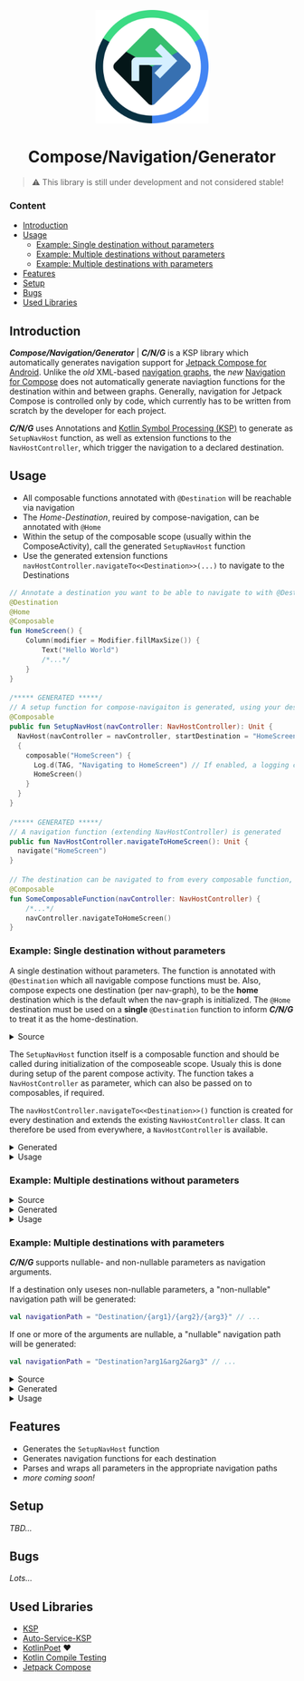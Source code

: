 <p align="center"> 
   <img height="200" style="float: center;" src=".graphics/cng_icon_512px.png"/> 
</p>

<h1 align="center"> 
    Compose/Navigation/Generator
</h1>

> :warning: This library is still under development and not considered stable! 

### Content  <!-- omit in toc -->
- [Introduction](#introduction)
- [Usage](#usage)
  - [Example: Single destination without parameters](#example-single-destination-without-parameters)
  - [Example: Multiple destinations without parameters](#example-multiple-destinations-without-parameters)
  - [Example: Multiple destinations with parameters](#example-multiple-destinations-with-parameters)
- [Features](#features)
- [Setup](#setup)
- [Bugs](#bugs)
- [Used Libraries](#used-libraries)


## Introduction
***Compose/Navigation/Generator*** | ***C/N/G*** is a KSP library which automatically generates navigation support for [Jetpack Compose for Android](https://https://developer.android.com/jetpack/compose). Unlike the *old* XML-based [navigation graphs](https://developer.android.com/guide/navigation/navigation-getting-started#create-nav-graph), the *new* [Navigation for Compose](https://developer.android.com/jetpack/compose/navigation) does not automatically generate naviagtion functions for the destination within and between graphs. Generally, navigation for Jetpack Compose is controlled only by code, which currently has to be written from scratch by the developer for each project.

***C/N/G*** uses Annotations and [Kotlin Symbol Processing (KSP)](https://kotlinlang.org/docs/ksp-overview.html) to generate as `SetupNavHost` function, as well as extension functions to the `NavHostController`, which trigger the navigation to a declared destination.

## Usage

- All composable functions annotated with `@Destination` will be reachable via navigation
- The *Home-Destination*, reuired by compose-navigation, can be annotated with `@Home`
- Within the setup of the composable scope (usually within the ComposeActivity), call the generated `SetupNavHost` function
- Use the generated extension functions `navHostController.navigateTo<<Destination>>(...)` to navigate to the Destinations

```kotlin
// Annotate a destination you want to be able to navigate to with @Destination
@Destination
@Home
@Composable
fun HomeScreen() {
    Column(modifier = Modifier.fillMaxSize()) {
        Text("Hello World")
        /*...*/
    }
}

/***** GENERATED *****/
// A setup function for compose-navigaiton is generated, using your destinations
@Composable
public fun SetupNavHost(navController: NavHostController): Unit {
  NavHost(navController = navController, startDestination = "HomeScreen")
  {
    composable("HomeScreen") {
      Log.d(TAG, "Navigating to HomeScreen") // If enabled, a logging call is inserted
      HomeScreen()
    }
  }
}

/***** GENERATED *****/
// A navigation function (extending NavHostController) is generated
public fun NavHostController.navigateToHomeScreen(): Unit {
  navigate("HomeScreen")
}

// The destination can be navigated to from every composable function, using the NavHostController
@Composable
fun SomeComposableFunction(navController: NavHostController) {
    /*...*/
    navController.navigateToHomeScreen()
}
```

### Example: Single destination without parameters

A single destination without parameters. The function is annotated with `@Destination` which all navigable compose functions must be. Also, compose expects one destination (per nav-graph), to be the **home** destination which is the default when the nav-graph is initialized. The `@Home` destination must be used on a **single** `@Destination` function to inform ***C/N/G*** to treat it as the home-destination.

<details>
  <summary>Source</summary>

  ```kotlin
  @Destination
  @Home
  @Composable
  fun HomeScreen() {
      Column(modifier = Modifier.fillMaxSize()) {
          Text("Hello World")
          /*...*/
      }
  }
  ```
</details>

The `SetupNavHost` function itself is a composable function and should be called during initialization of the composeable scope. Usualy this is done during setup of the parent compose activity. The function takes a `NavHostController` as parameter, which can also be passed on to composables, if required.

The `navHostController.navigateTo<<Destination>>()` function is created for every destination and extends the existing `NavHostController` class. It can therefore be used from everywhere, a `NavHostController` is available. 

<details>
  <summary>Generated</summary>

```kotlin
// Generated
@Composable
public fun SetupNavHost(navController: NavHostController): Unit {
  NavHost(navController = navController, startDestination = "HomeScreen")
  {
    composable("HomeScreen") {
      Log.d(TAG, "Navigating to HomeScreen") // If enabled, a logging call is inserted
      HomeScreen()
    }
  }
}

private const val TAG: String = "NavHost" // If enabled, a logging tag is inserted
``` 

```kotlin
// Generated
public fun NavHostController.navigateToHomeScreen(): Unit {
  navigate("HomeScreen")
}
```
</details>

<details>
  <summary>Usage</summary>

```kotlin
@Composable
fun SomeComposableFunction(navController: NavHostController) {
    /*...*/
    navController.navigateToHomeScreen()
}
```
</details>

### Example: Multiple destinations without parameters

<details>
  <summary>Source</summary>

```kotlin
@Destination
@Home
@Composable
fun HomeScreen() { 
  /*...*/
}

@Destination
@Composable
fun DetailScreen() {
  /*...*/

}
```
</details>

<details>
  <summary>Generated</summary>

```kotlin
// Generated
@Composable
public fun SetupNavHost(navController: NavHostController): Unit {
  NavHost(navController = navController, startDestination = "HomeScreen")
  {
    composable("HomeScreen") {
      Log.d(TAG, "Navigating to HomeScreen")
      HomeScreen()
    }
    composable("DetailScreen") {
      Log.d(TAG, "Navigating to DetailScreen")
      DetailScreen()
    }
  }
}

private const val TAG: String = "NavHost"
``` 

```kotlin
// Generated
public fun NavHostController.navigateToHomeScreen(): Unit {
  navigate("HomeScreen")
}
```
</details>

<details>
  <summary>Usage</summary>
  
```kotlin
@Composable
fun SomeComposableFunction(navController: NavHostController) {
    navController.navigateToHomeScreen()
    navController.navigateToDetailScreen()
}
```
</details>

### Example: Multiple destinations with parameters

***C/N/G*** supports nullable- and non-nullable parameters as navigation arguments. 

If a destination only useses non-nullable parameters, a "non-nullable" navigation path will be generated:
```kotlin
val navigationPath = "Destination/{arg1}/{arg2}/{arg3}" // ...
```

If one or more of the arguments are nullable, a "nullable" navigation path will be generated:
```kotlin
val navigationPath = "Destination?arg1&arg2&arg3" // ...
```

<details>
  <summary>Source</summary>

  ```kotlin
  @Destination
  @Home
  @Composable
  fun HomeScreen() { 
    /*...*/
  }

  @Destination
  @Composable
  fun DetailScreen(name: String, age: Int) {
    /*...*/
  }

  @Destination
  @Composable
  fun UltraDetailScreen(name: String, age: Int, height: Double? = 1.90) {
    /*...*/
  }
  ```
</details>

<details>
  <summary>Generated</summary>

  ```kotlin
  // Generated
  @Composable
  public fun SetupNavHost(navController: NavHostController): Unit {
    NavHost(navController = navController, startDestination = "HomeScreen")
    {
      // Simple, no-argument destination
      composable("HomeScreen") {
        Log.d(TAG, "Navigating to HomeScreen")
        HomeScreen()
      }
      // Destination with exclusivly non-nullable arguments
      composable("DetailScreen/argName/argAge", arguments = listOf(
        // Type and properties of navArgs is automatically determined
        navArgument("argName"){
          nullable = false 
          type = NavType.fromArgType("String")
        },
        navArgument("argAge"){
          nullable = false 
          type = NavType.fromArgType("Int")   
        },
      )) { backStackEntry ->
        // Read arguments from backstack
        val argName = backStackEntry.arguments?.getString("argName")  
        val argAge = backStackEntry.arguments?.getInt("argAge")       

        // Non-null is required for such parameters
        requireNotNull(argName)   
        requireNotNull(argAge)    

        Log.d(TAG, "Navigating to DetailScreen")

        // Destination is called with provided parameters
        DetailScreen(name=argName, age=argAge) 
      }
      // Destination with nullable and non-nullable arguments
      composable("UltraDetailScreen?argName={name}&argAge={age}&argHeight={height}", arguments = listOf(
        // Type and properties of navArgs is automatically determined
        navArgument("argName"){
          nullable = false
          type = NavType.fromArgType("String")
        },
        navArgument("argAge"){
          nullable = false
          type = NavType.fromArgType("Int")
        },
        navArgument("argHeight"){
          nullable = true
          type = NavType.fromArgType("Double")
        },
      )) { backStackEntry ->
          // Read arguments from backstack
        val argName = backStackEntry.arguments?.getString("argName")
        val argAge = backStackEntry.arguments?.getInt("argAge")
        val argHeight = backStackEntry.arguments?.getDouble("argHeight")

        // Non-null is required for such parameters
        requireNotNull(argName) 
        requireNotNull(argAge)  

        Log.d(TAG, "Navigating to UltraDetailScreen")

        // Destination is called with provided parameters
        UltraDetailScreen(name=argName, age=argAge, height=argHeight)
      }
    }
  }

  private const val TAG: String = "NavHost"
  ```

  ```kotlin
  // Generated
  public fun NavHostController.navigateToHomeScreen(): Unit {
    navigate("HomeScreen")
  }

  // Generated
  public fun NavHostController.navigateToDetailScreen(name: String, age: Int): Unit {
    navigate("DetailScreen/$name/$age")
  }

  // Generated
  public fun NavHostController.navigateToUltraDetailScreen(name: String,  age: Int,  height: Double?): Unit {
    navigate("UltraDetailScreen?arg_name=$name&arg_age=$age&arg_height=$height")
  }
  ```

</details>

<details>
  <summary>Usage</summary>

  ```kotlin
  @Composable
  fun SomeComposableFunction(navController: NavHostController) {
      navController.navigateToHomeScreen()
      navController.navigateToDetailScreen(name = "Steffen", age = 27)
      navController.navigateToUltraDetailScreen(name = "Steffen", age = 27, height = null)
  }
  ```
</details>


## Features
- Generates the `SetupNavHost` function
- Generates navigation functions for each destination
- Parses and wraps all parameters in the appropriate navigation paths
- *more coming soon!*

## Setup
*TBD...*

## Bugs
*Lots...*

## Used Libraries
- [KSP](https://github.com/google/ksp) 
- [Auto-Service-KSP](https://github.com/ZacSweers/auto-service-ksp) 
- [KotlinPoet](https://square.github.io/kotlinpoet/) :heart:
- [Kotlin Compile Testing](https://github.com/tschuchortdev/kotlin-compile-testing)
- [Jetpack Compose](https://developer.android.com/jetpack/compose) 